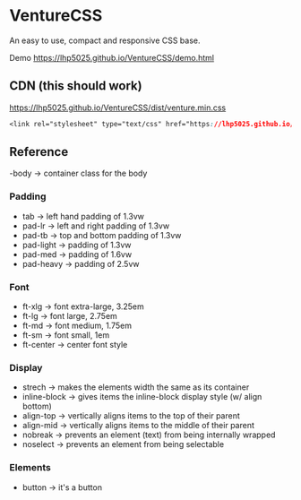 # VentureCSS
An easy to use, compact and responsive CSS base.

Demo https://lhp5025.github.io/VentureCSS/demo.html

## CDN (this should work)
https://lhp5025.github.io/VentureCSS/dist/venture.min.css
```css
<link rel="stylesheet" type="text/css" href="https://lhp5025.github.io/VentureCSS/dist/venture.min.css" crossorigin="anonymous">
```
## Reference  
-body -> container class for the body

### Padding
- tab -> left hand padding of 1.3vw
- pad-lr -> left and right padding of 1.3vw
- pad-tb -> top and bottom padding of 1.3vw
- pad-light -> padding of 1.3vw
- pad-med -> padding of 1.6vw
- pad-heavy -> padding of 2.5vw

### Font
- ft-xlg -> font extra-large, 3.25em
- ft-lg -> font large, 2.75em
- ft-md -> font medium, 1.75em
- ft-sm -> font small, 1em
- ft-center -> center font style

### Display
- strech -> makes the elements width the same as its container
- inline-block -> gives items the inline-block display style (w/ align bottom)
- align-top -> vertically aligns items to the top of their parent
- align-mid -> vertically aligns items to the middle of their parent
- nobreak -> prevents an element (text) from being internally  wrapped
- noselect -> prevents an element from being selectable

### Elements
- button -> it's a button
